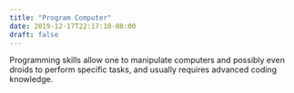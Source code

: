 ```yaml
---
title: "Program Computer"
date: 2019-12-17T22:17:10-08:00
draft: false
---
```


Programming skills allow one to manipulate computers and possibly even droids to perform specific tasks, and usually requires advanced coding knowledge. 
